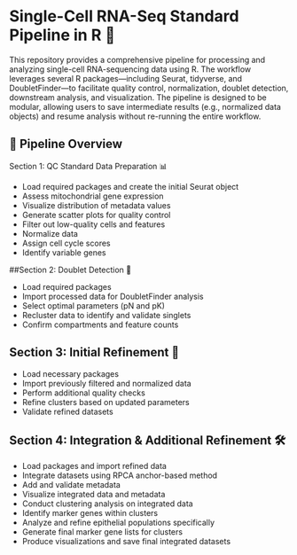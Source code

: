 # Single-Cell RNA-Seq Standard Pipeline in R 🧬

This repository provides a comprehensive pipeline for processing and analyzing single-cell RNA-sequencing data using R. The workflow leverages several R packages—including Seurat, tidyverse, and DoubletFinder—to facilitate quality control, normalization, doublet detection, downstream analysis, and visualization. The pipeline is designed to be modular, allowing users to save intermediate results (e.g., normalized data objects) and resume analysis without re-running the entire workflow.

## 🚀 Pipeline Overview
Section 1: QC Standard Data Preparation 📊
* Load required packages and create the initial Seurat object
* Assess mitochondrial gene expression
* Visualize distribution of metadata values
* Generate scatter plots for quality control
* Filter out low-quality cells and features
* Normalize data
* Assign cell cycle scores
* Identify variable genes

##Section 2: Doublet Detection 🔬
* Load required packages
* Import processed data for DoubletFinder analysis
* Select optimal parameters (pN and pK)
* Recluster data to identify and validate singlets
* Confirm compartments and feature counts

## Section 3: Initial Refinement 🧹
* Load necessary packages
* Import previously filtered and normalized data
* Perform additional quality checks
* Refine clusters based on updated parameters
* Validate refined datasets
  
## Section 4: Integration & Additional Refinement 🛠️
* Load packages and import refined data
* Integrate datasets using RPCA anchor-based method
* Add and validate metadata
* Visualize integrated data and metadata
* Conduct clustering analysis on integrated data
* Identify marker genes within clusters
* Analyze and refine epithelial populations specifically
* Generate final marker gene lists for clusters
* Produce visualizations and save final integrated datasets
